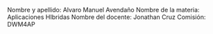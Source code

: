 Nombre y apellido: Alvaro Manuel Avendaño
Nombre de la materia: Aplicaciones HIbridas
Nombre del docente: Jonathan Cruz
Comisión: DWM4AP